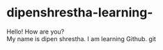 # dipenshrestha-learning-
Hello! How are you? <br>
My name is dipen shrestha. I am learning Github.
git